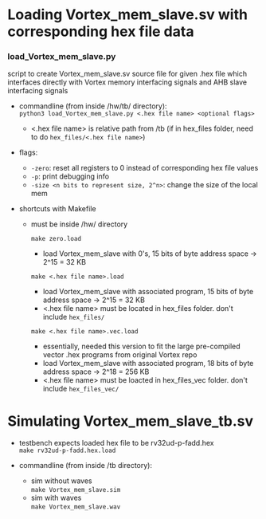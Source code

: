 # Loading Vortex_mem_slave.sv with corresponding hex file data

### load_Vortex_mem_slave.py
script to create Vortex_mem_slave.sv source file for given .hex file which interfaces directly with Vortex memory interfacing signals and AHB slave interfacing signals

- commandline (from inside <VORTEX ROOT>/hw/tb/ directory):  
``python3 load_Vortex_mem_slave.py <.hex file name> <optional flags>``  
  - <.hex file name> is relative path from /tb (if in hex_files folder, need to do ``hex_files/<.hex file name>``)

- flags:  
  - ``-zero``: reset all registers to 0 instead of corresponding hex file values
  - ``-p``: print debugging info
  - ``-size <n bits to represent size, 2^n>``: change the size of the local mem
  
- shortcuts with Makefile
  - must be inside <VORTEX ROOT>/hw/ directory

    ``make zero.load``
    - load Vortex_mem_slave with 0's, 15 bits of byte address space -> 2^15 = 32 KB

    ``make <.hex file name>.load``
    - load Vortex_mem_slave with associated program, 15 bits of byte address space -> 2^15 = 32 KB
    - <.hex file name> must be located in hex_files folder. don't include ``hex_files/``

    ``make <.hex file name>.vec.load``
    - essentially, needed this version to fit the large pre-compiled vector .hex programs from original Vortex repo
    - load Vortex_mem_slave with associated program, 18 bits of byte address space -> 2^18 = 256 KB
    - <.hex file name> must be loacted in hex_files_vec folder. don't include ``hex_files_vec/``

# Simulating Vortex_mem_slave_tb.sv
- testbench expects loaded hex file to be rv32ud-p-fadd.hex  
  ``make rv32ud-p-fadd.hex.load``  

- commandline (from inside /tb directory):
  - sim without waves  
  ``make Vortex_mem_slave.sim``
  - sim with waves  
  ``make Vortex_mem_slave.wav``

